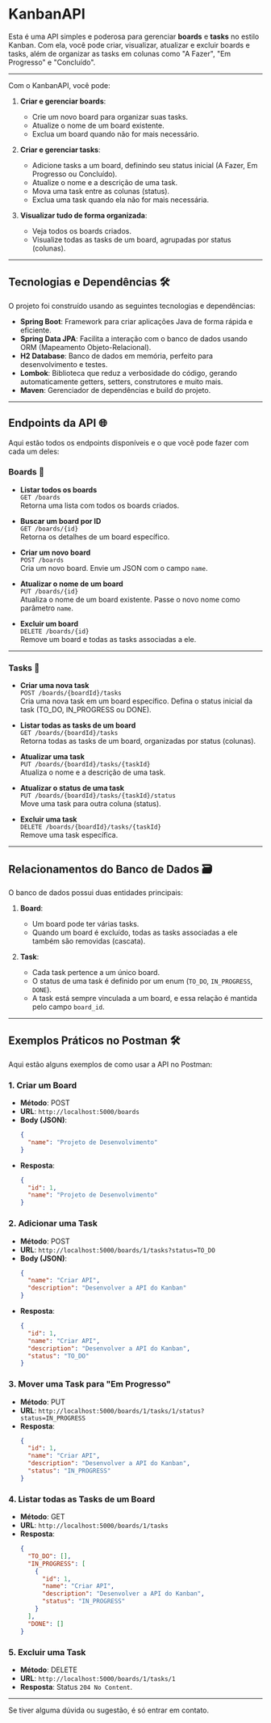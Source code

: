 # KanbanAPI

Esta é uma API simples e poderosa para gerenciar **boards** e **tasks** no estilo Kanban. Com ela, você pode criar, visualizar, atualizar e excluir boards e tasks, além de organizar as tasks em colunas como "A Fazer", "Em Progresso" e "Concluído".

---

Com o KanbanAPI, você pode:

1. **Criar e gerenciar boards**:
    - Crie um novo board para organizar suas tasks.
    - Atualize o nome de um board existente.
    - Exclua um board quando não for mais necessário.

2. **Criar e gerenciar tasks**:
    - Adicione tasks a um board, definindo seu status inicial (A Fazer, Em Progresso ou Concluído).
    - Atualize o nome e a descrição de uma task.
    - Mova uma task entre as colunas (status).
    - Exclua uma task quando ela não for mais necessária.

3. **Visualizar tudo de forma organizada**:
    - Veja todos os boards criados.
    - Visualize todas as tasks de um board, agrupadas por status (colunas).

---

## Tecnologias e Dependências 🛠️

O projeto foi construído usando as seguintes tecnologias e dependências:

- **Spring Boot**: Framework para criar aplicações Java de forma rápida e eficiente.
- **Spring Data JPA**: Facilita a interação com o banco de dados usando ORM (Mapeamento Objeto-Relacional).
- **H2 Database**: Banco de dados em memória, perfeito para desenvolvimento e testes.
- **Lombok**: Biblioteca que reduz a verbosidade do código, gerando automaticamente getters, setters, construtores e muito mais.
- **Maven**: Gerenciador de dependências e build do projeto.

---

## Endpoints da API 🌐

Aqui estão todos os endpoints disponíveis e o que você pode fazer com cada um deles:

### Boards 🎯

- **Listar todos os boards**  
  `GET /boards`  
  Retorna uma lista com todos os boards criados.

- **Buscar um board por ID**  
  `GET /boards/{id}`  
  Retorna os detalhes de um board específico.

- **Criar um novo board**  
  `POST /boards`  
  Cria um novo board. Envie um JSON com o campo `name`.

- **Atualizar o nome de um board**  
  `PUT /boards/{id}`  
  Atualiza o nome de um board existente. Passe o novo nome como parâmetro `name`.

- **Excluir um board**  
  `DELETE /boards/{id}`  
  Remove um board e todas as tasks associadas a ele.

---

### Tasks 📝

- **Criar uma nova task**  
  `POST /boards/{boardId}/tasks`  
  Cria uma nova task em um board específico. Defina o status inicial da task (TO_DO, IN_PROGRESS ou DONE).

- **Listar todas as tasks de um board**  
  `GET /boards/{boardId}/tasks`  
  Retorna todas as tasks de um board, organizadas por status (colunas).

- **Atualizar uma task**  
  `PUT /boards/{boardId}/tasks/{taskId}`  
  Atualiza o nome e a descrição de uma task.

- **Atualizar o status de uma task**  
  `PUT /boards/{boardId}/tasks/{taskId}/status`  
  Move uma task para outra coluna (status).

- **Excluir uma task**  
  `DELETE /boards/{boardId}/tasks/{taskId}`  
  Remove uma task específica.

---

## Relacionamentos do Banco de Dados 🗃️

O banco de dados possui duas entidades principais:

1. **Board**:
    - Um board pode ter várias tasks.
    - Quando um board é excluído, todas as tasks associadas a ele também são removidas (cascata).

2. **Task**:
    - Cada task pertence a um único board.
    - O status de uma task é definido por um enum (`TO_DO`, `IN_PROGRESS`, `DONE`).
    - A task está sempre vinculada a um board, e essa relação é mantida pelo campo `board_id`.

---

## Exemplos Práticos no Postman 🛠️

Aqui estão alguns exemplos de como usar a API no Postman:

### 1. Criar um Board
- **Método**: POST
- **URL**: `http://localhost:5000/boards`
- **Body (JSON)**:
  ```json
  {
    "name": "Projeto de Desenvolvimento"
  }
  ```
- **Resposta**:
  ```json
  {
    "id": 1,
    "name": "Projeto de Desenvolvimento"
  }
  ```

### 2. Adicionar uma Task
- **Método**: POST
- **URL**: `http://localhost:5000/boards/1/tasks?status=TO_DO`
- **Body (JSON)**:
  ```json
  {
    "name": "Criar API",
    "description": "Desenvolver a API do Kanban"
  }
  ```
- **Resposta**:
  ```json
  {
    "id": 1,
    "name": "Criar API",
    "description": "Desenvolver a API do Kanban",
    "status": "TO_DO"
  }
  ```

### 3. Mover uma Task para "Em Progresso"
- **Método**: PUT
- **URL**: `http://localhost:5000/boards/1/tasks/1/status?status=IN_PROGRESS`
- **Resposta**:
  ```json
  {
    "id": 1,
    "name": "Criar API",
    "description": "Desenvolver a API do Kanban",
    "status": "IN_PROGRESS"
  }
  ```

### 4. Listar todas as Tasks de um Board
- **Método**: GET
- **URL**: `http://localhost:5000/boards/1/tasks`
- **Resposta**:
  ```json
  {
    "TO_DO": [],
    "IN_PROGRESS": [
      {
        "id": 1,
        "name": "Criar API",
        "description": "Desenvolver a API do Kanban",
        "status": "IN_PROGRESS"
      }
    ],
    "DONE": []
  }
  ```

### 5. Excluir uma Task
- **Método**: DELETE
- **URL**: `http://localhost:5000/boards/1/tasks/1`
- **Resposta**: Status `204 No Content`.

---

Se tiver alguma dúvida ou sugestão, é só entrar em contato.